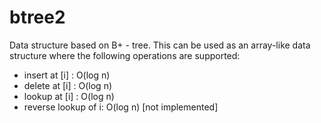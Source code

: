 btree2
======


Data structure based on B+ - tree. This can be used as an array-like 
data structure where the following operations are supported:

* insert at [i] : O(log n)
* delete at [i] : O(log n)
* lookup at [i] : O(log n)
* reverse lookup of i: O(log n)   [not implemented]
